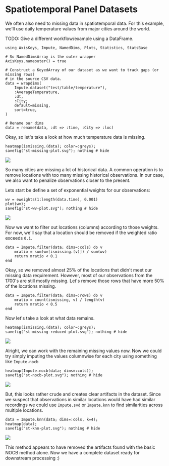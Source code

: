 # Spatiotemporal Panel Datasets

We often also need to missing data in spatiotemporal data.
For this example, we'll use daily temperature values from major cities around the world.

TODO: Give a different workflow/example using a DataFrame.

```@repl st-example
using AxisKeys, Impute, NamedDims, Plots, Statistics, StatsBase

# So NamedDimsArray is the outer wrapper
AxisKeys.nameouter() = true

# Construct a KeyedArray of our dataset as we want to track gaps (or missing rows)
# in the source CSV data.
data = wrapdims(
    Impute.dataset("test/table/temperature"),
    :AverageTemperature,
    :dt,
    :City;
    default=missing,
    sort=true,
)

# Rename our dims
data = rename(data, :dt => :time, :City => :loc)
```

Okay, so let's take a look at how much temperature data is missing.
```@repl st-example
heatmap(ismissing.(data); color=:greys);
savefig("st-missing-plot.svg"); nothing # hide
```
![](st-missing-plot.svg)

So many cities are missing a lot of historical data.
A common operation is to remove locations with too many missing historical observations.
In our case, we also want to penalize observations closer to the present.

Lets start be define a set of exponential weights for our observations:
```@repl st-example
wv = eweights(1:length(data.time), 0.001)
plot(wv);
savefig("st-wv-plot.svg"); nothing # hide
```
![](st-wv-plot.svg)

Now we want to filter out locations (columns) according to those weights.
For now, we'll say that a location should be removed if the weighted ratio exceeds `0.1`.
```@repl st-example
data = Impute.filter(data; dims=:cols) do v
    mratio = sum(wv[ismissing.(v)]) / sum(wv)
    return mratio < 0.1
end
```

Okay, so we removed almost 25% of the locations that didn't meet our missing data requirement.
However, most of our observations from the 1700's are still mostly missing.
Let's remove those rows that have more 50% of the locations missing.
```@repl st-example
data = Impute.filter(data; dims=:rows) do v
    mratio = count(ismissing, v) / length(v)
    return mratio < 0.5
end
```

Now let's take a look at what data remains.
```@repl st-example
heatmap(ismissing.(data); color=:greys);
savefig("st-missing-reduced-plot.svg"); nothing # hide
```
![](st-missing-reduced-plot.svg)


Alright, we can work with the remaining missing values now.
Now we could try simply imputing the values columnwise for each city using something like `Impute.nocb`
```@repl st-example
heatmap(Impute.nocb(data; dims=:cols));
savefig("st-nocb-plot.svg"); nothing # hide
```
![](st-nocb-plot.svg)

But, this looks rather crude and creates clear artifacts in the dataset.
Since we suspect that observations in similar locations would have had similar recordings
we could use `Impute.svd` or `Impute.knn` to find similarities across multiple locations.
```@repl st-example
data = Impute.knn(data; dims=:cols, k=4);
heatmap(data);
savefig("st-knn-plot.svg"); nothing # hide
```
![](st-knn-plot.svg)

This method appears to have removed the artifacts found with the basic NOCB method alone.
Now we have a complete dataset ready for downstream processing :)
